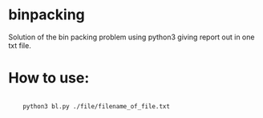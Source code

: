 # binpacking

Solution of the bin packing problem using python3 giving report out in one txt file.

# How to use:

```

    python3 bl.py ./file/filename_of_file.txt

```
